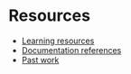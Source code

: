 # Resources

- [Learning resources](learning-resources.md)
- [Documentation references](doc-referencesa.md)
- [Past work](past-work.md)
